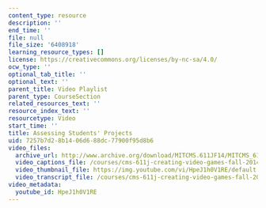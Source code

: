 ```yaml
---
content_type: resource
description: ''
end_time: ''
file: null
file_size: '6408918'
learning_resource_types: []
license: https://creativecommons.org/licenses/by-nc-sa/4.0/
ocw_type: ''
optional_tab_title: ''
optional_text: ''
parent_title: Video Playlist
parent_type: CourseSection
related_resources_text: ''
resource_index_text: ''
resourcetype: Video
start_time: ''
title: Assessing Students' Projects
uid: 7257b7d2-8b14-06d6-88dc-77900f95d8b6
video_files:
  archive_url: http://www.archive.org/download/MITCMS.611JF14/MITCMS_611JF14_Assessment_300k.mp4
  video_captions_file: /courses/cms-611j-creating-video-games-fall-2014/c6ccdb8607cd51d3b82307e525ff7059_HpeJ1h0V1RE.vtt
  video_thumbnail_file: https://img.youtube.com/vi/HpeJ1h0V1RE/default.jpg
  video_transcript_file: /courses/cms-611j-creating-video-games-fall-2014/ef3aeaf36a1892646cff7432e51f15e3_HpeJ1h0V1RE.pdf
video_metadata:
  youtube_id: HpeJ1h0V1RE
---
```

